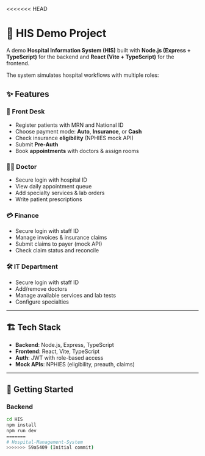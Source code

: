 <<<<<<< HEAD
# 🏥 HIS Demo Project

A demo **Hospital Information System (HIS)** built with **Node.js (Express + TypeScript)** for the backend and **React (Vite + TypeScript)** for the frontend.  

The system simulates hospital workflows with multiple roles:

## ✨ Features

### 🧾 Front Desk
- Register patients with MRN and National ID
- Choose payment mode: **Auto**, **Insurance**, or **Cash**
- Check insurance **eligibility** (NPHIES mock API)
- Submit **Pre-Auth**
- Book **appointments** with doctors & assign rooms

### 👨‍⚕️ Doctor
- Secure login with hospital ID
- View daily appointment queue
- Add specialty services & lab orders
- Write patient prescriptions

### 💳 Finance
- Secure login with staff ID
- Manage invoices & insurance claims
- Submit claims to payer (mock API)
- Check claim status and reconcile

### 🛠️ IT Department
- Secure login with staff ID
- Add/remove doctors
- Manage available services and lab tests
- Configure specialties

---

## 🏗 Tech Stack
- **Backend**: Node.js, Express, TypeScript  
- **Frontend**: React, Vite, TypeScript  
- **Auth**: JWT with role-based access  
- **Mock APIs**: NPHIES (eligibility, preauth, claims)  

---

## 🚀 Getting Started

### Backend
```bash
cd HIS
npm install
npm run dev
=======
# Hospital-Management-System
>>>>>>> 59a5409 (Initial commit)
